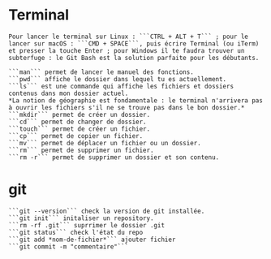 
# Terminal

    Pour lancer le terminal sur Linux : ```CTRL + ALT + T``` ; pour le lancer sur macOS : ```CMD + SPACE```, puis écrire Terminal (ou iTerm) et presser la touche Enter ; pour Windows il te faudra trouver un subterfuge : le Git Bash est la solution parfaite pour les débutants.

    ```man``` permet de lancer le manuel des fonctions.
    ```pwd``` affiche le dossier dans lequel tu es actuellement.
    ```ls``` est une commande qui affiche les fichiers et dossiers contenus dans mon dossier actuel.
    *La notion de géographie est fondamentale : le terminal n'arrivera pas à ouvrir les fichiers s'il ne se trouve pas dans le bon dossier.*
    ```mkdir``` permet de créer un dossier.
    ```cd``` permet de changer de dossier.
    ```touch``` permet de créer un fichier.
    ```cp``` permet de copier un fichier.
    ```mv``` permet de déplacer un fichier ou un dossier.
    ```rm``` permet de supprimer un fichier.
    ```rm -r``` permet de supprimer un dossier et son contenu.

# git
    ```git --version``` check la version de git installée.
    ```git init``` initaliser un repository.
    ```rm -rf .git``` suprrimer le dossier .git
    ```git status``` check l'état du repo
    ```git add *nom-de-fichier*``` ajouter fichier
    ```git commit -m "commentaire"```
    